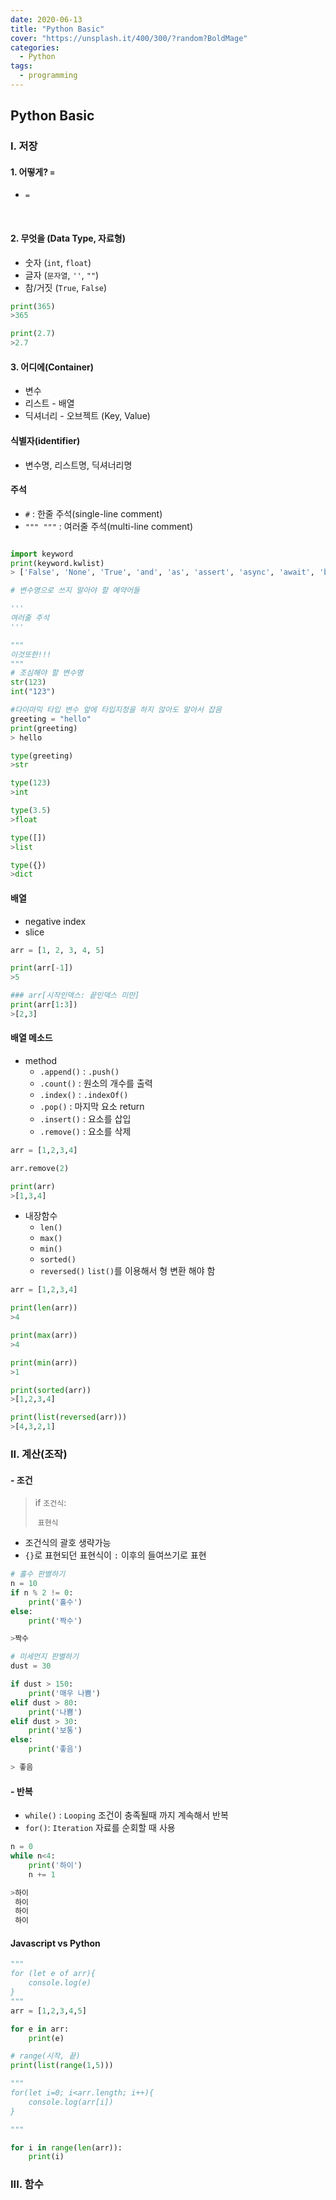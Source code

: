 ```yaml
---
date: 2020-06-13
title: "Python Basic"
cover: "https://unsplash.it/400/300/?random?BoldMage"
categories:
  - Python
tags:
  - programming
---
```


## Python Basic

### I. 저장

#### 1. 어떻게? `=`

- `=`

​

#### 2. 무엇을 (Data Type, 자료형)

- 숫자 (`int`, `float`)
- 글자 (`문자열`, `''`, `""`)
- 참/거짓 (`True`, `False`)

```python
print(365)
>365

print(2.7)
>2.7
```

#### 3. 어디에(Container)

- 변수
- 리스트 - 배열
- 딕셔너리 - 오브젝트 (Key, Value)

#### 식별자(identifier)

- 변수명, 리스트명, 딕셔너리명

#### 주석

- `#` : 한줄 주석(single-line comment)
- `""" """` : 여러줄 주석(multi-line comment)

```python

import keyword
print(keyword.kwlist)
> ['False', 'None', 'True', 'and', 'as', 'assert', 'async', 'await', 'break', 'class', 'continue', 'def', 'del', 'elif', 'else', 'except', 'finally', 'for', 'from', 'global', 'if', 'import', 'in', 'is', 'lambda', 'nonlocal', 'not', 'or', 'pass', 'raise', 'return', 'try', 'while', 'with', 'yield']

# 변수명으로 쓰지 말아야 할 예약어들

'''
여러줄 주석
'''

"""
이것또한!!!
"""
# 조심해야 할 변수명
str(123)
int("123")

#다이마믹 타입 변수 앞에 타입지정을 하지 않아도 알아서 잡음
greeting = "hello"
print(greeting)
> hello

type(greeting)
>str

type(123)
>int

type(3.5)
>float

type([])
>list

type({})
>dict
```

#### 배열

- negative index
- slice

```python
arr = [1, 2, 3, 4, 5]

print(arr[-1])
>5

### arr[시작인덱스: 끝인덱스 미만]
print(arr[1:3])
>[2,3]
```

#### 배열 메소드

- method
  - `.append()` : `.push()`
  - `.count()` : 원소의 개수를 출력
  - `.index()` : `.indexOf()`
  - `.pop()` : 마지막 요소 return
  - `.insert()` : 요소를 삽입
  - `.remove()` : 요소를 삭제

```python
arr = [1,2,3,4]

arr.remove(2)

print(arr)
>[1,3,4]
```

- 내장함수
  - `len()`
  - `max()`
  - `min()`
  - `sorted()`
  - `reversed()` `list()`를 이용해서 형 변환 해야 함

```python
arr = [1,2,3,4]

print(len(arr))
>4

print(max(arr))
>4

print(min(arr))
>1

print(sorted(arr))
>[1,2,3,4]

print(list(reversed(arr)))
>[4,3,2,1]
```

### II. 계산(조작)

#### - 조건

> if `조건식`:
>
> ​ `표현식`

- 조건식의 괄호 생략가능
- `{}`로 표현되던 표현식이 `:` 이후의 들여쓰기로 표현

```python
# 홀수 판별하기
n = 10
if n % 2 != 0:
    print('홀수')
else:
    print('짝수')

>짝수

# 미세먼지 판별하기
dust = 30

if dust > 150:
    print('매우 나쁨')
elif dust > 80:
    print('나쁨')
elif dust > 30:
    print('보통')
else:
    print('좋음')

> 좋음
```

#### - 반복

- `while()` : `Looping` 조건이 충족될때 까지 계속해서 반복
- `for()`: `Iteration` 자료를 순회할 때 사용

```python
n = 0
while n<4:
    print('하이')
    n += 1

>하이
 하이
 하이
 하이
```

#### Javascript vs Python

```python
"""
for (let e of arr){
    console.log(e)
}
"""
arr = [1,2,3,4,5]

for e in arr:
    print(e)

# range(시작, 끝)
print(list(range(1,5)))

"""
for(let i=0; i<arr.length; i++){
    console.log(arr[i])
}

"""

for i in range(len(arr)):
    print(i)
```

### III. 함수
